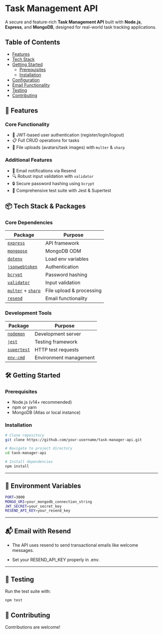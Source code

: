 # Task Management API 

A secure and feature-rich **Task Management API** built with **Node.js**, **Express**, and **MongoDB**, designed for real-world task tracking applications.

## Table of Contents
- [Features](#-features)
- [Tech Stack](#-tech-stack--packages)
- [Getting Started](#-getting-started)
  - [Prerequisites](#prerequisites)
  - [Installation](#installation)
- [Configuration](#-configuration)
- [Email Functionality](#-email-with-resend)
- [Testing](#-testing)
- [Contributing](#-contributing)

## 🚀 Features

### Core Functionality
- 🔐 JWT-based user authentication (register/login/logout)
- 📋 Full CRUD operations for tasks
- 📁 File uploads (avatars/task images) with `multer` & `sharp`

### Additional Features
- 📧 Email notifications via Resend
- 🔍 Robust input validation with `validator`
- 🔒 Secure password hashing using `bcrypt`
- 🧪 Comprehensive test suite with Jest & Supertest

## 📦 Tech Stack & Packages

### Core Dependencies
| Package | Purpose |
|---------|---------|
|  [`express`](https://www.npmjs.com/package/express) | API framework |
| [`mongoose`](https://www.npmjs.com/package/mongoose) | MongoDB ODM |
|  [`dotenv`](https://www.npmjs.com/package/dotenv) | Load env variables |
| [`jsonwebtoken`](https://www.npmjs.com/package/jsonwebtoken) | Authentication |
| [`bcrypt`](https://www.npmjs.com/package/bcrypt) | Password hashing |
| [`validator`](https://www.npmjs.com/package/validator) | Input validation |
| [`multer`](https://www.npmjs.com/package/multer) + [`sharp`](https://www.npmjs.com/package/sharp) | File upload & processing |
| [`resend`](https://www.npmjs.com/package/resend) | Email functionality |

### Development Tools
| Package | Purpose |
|---------|---------|
| [`nodemon`](https://www.npmjs.com/package/nodemon) | Development server |
| [`jest`](https://www.npmjs.com/package/jest) | Testing framework |
| [`supertest`](https://www.npmjs.com/package/supertest) |  HTTP test requests |
| [`env-cmd`](https://www.npmjs.com/package/env-cmd) | Environment management |

## 🛠️ Getting Started

### Prerequisites
- Node.js (v14+ recommended)
- npm or yarn
- MongoDB (Atlas or local instance)

### Installation
```bash
# Clone repository
git clone https://github.com/your-username/task-manager-api.git

# Navigate to project directory
cd task-manager-api

# Install dependencies
npm install

```
---

## 🔐 Environment Variables
```bash
PORT=3000
MONGO_URI=your_mongodb_connection_string
JWT_SECRET=your_secret_key
RESEND_API_KEY=your_resend_key
```
---

## 📬 Email with Resend
- The API uses resend to send transactional emails like welcome messages.

- Set your RESEND_API_KEY properly in .env.

---

## 🧪 Testing
Run the test suite with:
```bash
npm test
```

## 🤝 Contributing
Contributions are welcome!

